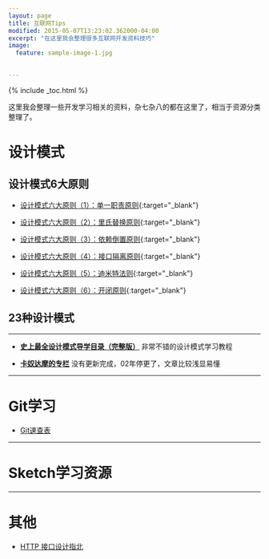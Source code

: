 ```yaml
---
layout: page
title: 互联网Tips
modified: 2015-05-07T13:23:02.362000-04:00
excerpt: "在这里我会整理很多互联网开发资料技巧"
image:
  feature: sample-image-1.jpg

  
---
```


{% include _toc.html %}

这里我会整理一些开发学习相关的资料，杂七杂八的都在这里了，相当于资源分类整理了。

# 设计模式  

## 设计模式6大原则
* [设计模式六大原则（1）：单一职责原则](http://www.importnew.com/15497.html){:target="_blank"}

* [设计模式六大原则（2）：里氏替换原则](http://www.importnew.com/15500.html){:target="_blank"}

* [设计模式六大原则（3）：依赖倒置原则](http://www.importnew.com/15502.html){:target="_blank"}

* [设计模式六大原则（4）：接口隔离原则](http://www.importnew.com/15510.html){:target="_blank"}

* [设计模式六大原则（5）：迪米特法则](http://www.importnew.com/15518.html){:target="_blank"}

* [设计模式六大原则（6）：开闭原则](http://www.importnew.com/15520.html){:target="_blank"}    


## 23种设计模式

---

* [**史上最全设计模式导学目录（完整版）**](http://blog.csdn.net/lovelion/article/details/17517213) 非常不错的设计模式学习教程

* [**卡奴达摩的专栏**](http://blog.csdn.net/zhengzhb/article/category/926691/) 没有更新完成，02年停更了，文章比较浅显易懂


---


# Git学习
* [Git速查表]({{site.url}}/Git速查表)

---

# Sketch学习资源


---

# 其他  
* [HTTP 接口设计指北
](https://github.com/bolasblack/http-api-guide)





